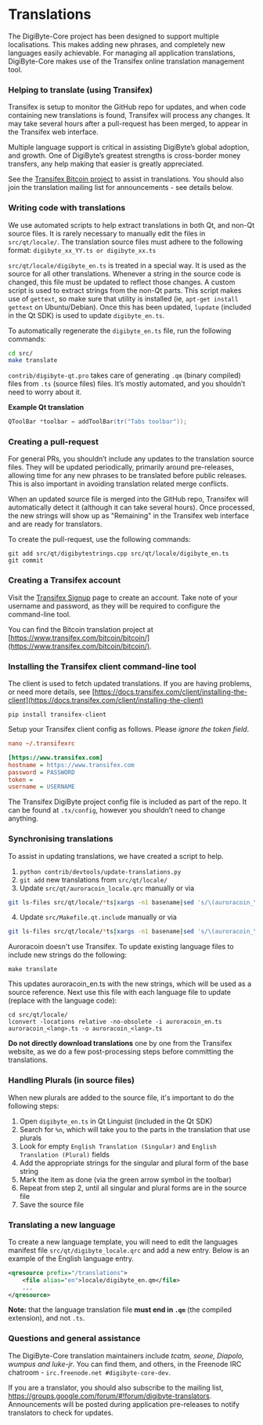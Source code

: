 Translations
============

The DigiByte-Core project has been designed to support multiple localisations. This makes adding new phrases, and completely new languages easily achievable. For managing all application translations, DigiByte-Core makes use of the Transifex online translation management tool.

### Helping to translate (using Transifex)
Transifex is setup to monitor the GitHub repo for updates, and when code containing new translations is found, Transifex will process any changes. It may take several hours after a pull-request has been merged, to appear in the Transifex web interface.

Multiple language support is critical in assisting DigiByte’s global adoption, and growth. One of DigiByte’s greatest strengths is cross-border money transfers, any help making that easier is greatly appreciated.

See the [Transifex Bitcoin project](https://www.transifex.com/bitcoin/bitcoin/) to assist in translations. You should also join the translation mailing list for announcements - see details below.

### Writing code with translations
We use automated scripts to help extract translations in both Qt, and non-Qt source files. It is rarely necessary to manually edit the files in `src/qt/locale/`. The translation source files must adhere to the following format:
`digibyte_xx_YY.ts or digibyte_xx.ts`

`src/qt/locale/digibyte_en.ts` is treated in a special way. It is used as the source for all other translations. Whenever a string in the source code is changed, this file must be updated to reflect those changes. A custom script is used to extract strings from the non-Qt parts. This script makes use of `gettext`, so make sure that utility is installed (ie, `apt-get install gettext` on Ubuntu/Debian). Once this has been updated, `lupdate` (included in the Qt SDK) is used to update `digibyte_en.ts`.

To automatically regenerate the `digibyte_en.ts` file, run the following commands:
```sh
cd src/
make translate
```

`contrib/digibyte-qt.pro` takes care of generating `.qm` (binary compiled) files from `.ts` (source files) files. It’s mostly automated, and you shouldn’t need to worry about it.

**Example Qt translation**
```cpp
QToolBar *toolbar = addToolBar(tr("Tabs toolbar"));
```

### Creating a pull-request
For general PRs, you shouldn’t include any updates to the translation source files. They will be updated periodically, primarily around pre-releases, allowing time for any new phrases to be translated before public releases. This is also important in avoiding translation related merge conflicts.

When an updated source file is merged into the GitHub repo, Transifex will automatically detect it (although it can take several hours). Once processed, the new strings will show up as "Remaining" in the Transifex web interface and are ready for translators.

To create the pull-request, use the following commands:
```
git add src/qt/digibytestrings.cpp src/qt/locale/digibyte_en.ts
git commit
```

### Creating a Transifex account
Visit the [Transifex Signup](https://www.transifex.com/signup/) page to create an account. Take note of your username and password, as they will be required to configure the command-line tool.

You can find the Bitcoin translation project at [https://www.transifex.com/bitcoin/bitcoin/](https://www.transifex.com/bitcoin/bitcoin/).

### Installing the Transifex client command-line tool
The client is used to fetch updated translations. If you are having problems, or need more details, see [https://docs.transifex.com/client/installing-the-client](https://docs.transifex.com/client/installing-the-client)

`pip install transifex-client`

Setup your Transifex client config as follows. Please *ignore the token field*.

```ini
nano ~/.transifexrc

[https://www.transifex.com]
hostname = https://www.transifex.com
password = PASSWORD
token =
username = USERNAME
```

The Transifex DigiByte project config file is included as part of the repo. It can be found at `.tx/config`, however you shouldn’t need to change anything.

### Synchronising translations
To assist in updating translations, we have created a script to help.

1. `python contrib/devtools/update-translations.py`
2. `git add` new translations from `src/qt/locale/`
3. Update `src/qt/auroracoin_locale.qrc` manually or via
```bash
git ls-files src/qt/locale/*ts|xargs -n1 basename|sed 's/\(auroracoin_\(.*\)\).ts/        <file alias="\2">locale\/\1.qm<\/file>/'
```
4. Update `src/Makefile.qt.include` manually or via
```bash
git ls-files src/qt/locale/*ts|xargs -n1 basename|sed 's/\(auroracoin_\(.*\)\).ts/  qt\/locale\/\1.ts \\/'
```

Auroracoin doesn't use Transifex. To update existing language files to include new strings do the following:

```
make translate
```

This updates auroracoin_en.ts with the new strings, which will be used as a source reference. Next use this file
with each language file to update (replace <lang> with the language code):

```
cd src/qt/locale/
lconvert -locations relative -no-obsolete -i auroracoin_en.ts auroracoin_<lang>.ts -o auroracoin_<lang>.ts
```

**Do not directly download translations** one by one from the Transifex website, as we do a few post-processing steps before committing the translations.

### Handling Plurals (in source files)
When new plurals are added to the source file, it's important to do the following steps:

1. Open `digibyte_en.ts` in Qt Linguist (included in the Qt SDK)
2. Search for `%n`, which will take you to the parts in the translation that use plurals
3. Look for empty `English Translation (Singular)` and `English Translation (Plural)` fields
4. Add the appropriate strings for the singular and plural form of the base string
5. Mark the item as done (via the green arrow symbol in the toolbar)
6. Repeat from step 2, until all singular and plural forms are in the source file
7. Save the source file

### Translating a new language
To create a new language template, you will need to edit the languages manifest file `src/qt/digibyte_locale.qrc` and add a new entry. Below is an example of the English language entry.

```xml
<qresource prefix="/translations">
    <file alias="en">locale/digibyte_en.qm</file>
    ...
</qresource>
```

**Note:** that the language translation file **must end in `.qm`** (the compiled extension), and not `.ts`.

### Questions and general assistance
The DigiByte-Core translation maintainers include *tcatm, seone, Diapolo, wumpus and luke-jr*. You can find them, and others, in the Freenode IRC chatroom - `irc.freenode.net #digibyte-core-dev`.

If you are a translator, you should also subscribe to the mailing list, https://groups.google.com/forum/#!forum/digibyte-translators. Announcements will be posted during application pre-releases to notify translators to check for updates.
